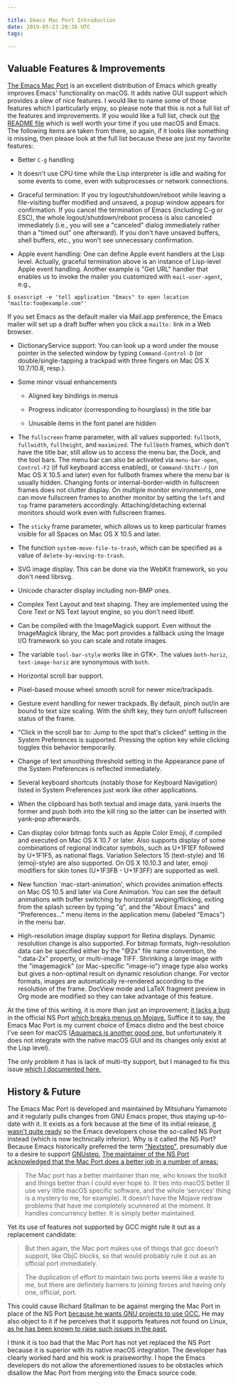 ```yaml
---

title: Emacs Mac Port Introduction
date: 2019-05-23 20:38 UTC
tags: 

---
```



Valuable Features & Improvements
--------------------------------

[The Emacs Mac
Port](https://bitbucket.org/mituharu/emacs-mac/src/master/README-mac) is an
excellent distribution of Emacs which greatly improves Emacs' functionality on
macOS. It adds native GUI support which provides a slew of nice features. I
would like to name some of those features which I particularly enjoy, so please
note that this is not a full list of the features and improvements. If you would
like a full list, check out [the README
file](https://bitbucket.org/mituharu/emacs-mac/src/master/README-mac) which is
well worth your time if you use macOS and Emacs. The following items are taken
from there, so again, if it looks like something is missing, then please look at
the full list because these are just *my* favorite features:

-   Better `C-g` handling

-   It doesn't use CPU time while the Lisp interpreter is idle and waiting for
    some events to come, even with subprocesses or network connections.

-   Graceful termination: If you try logout/shutdown/reboot while leaving a
    file-visiting buffer modified and unsaved, a popup window appears for
    confirmation. If you cancel the termination of Emacs (including C-g or ESC),
    the whole logout/shutdown/reboot process is also canceled immediately (i.e.,
    you will see a "canceled" dialog immediately rather than a "timed out" one
    afterward). If you don't have unsaved buffers, shell buffers, etc., you
    won't see unnecessary confirmation.

-   Apple event handling: One can define Apple event handlers at the Lisp level.
    Actually, graceful termination above is an instance of Lisp-level Apple
    event handling. Another example is "Get URL" handler that enables us to
    invoke the mailer you customized with `mail-user-agent`, e.g.,

~~~~~~~~~~~~~~~~~~~~~~~~~~~~~~~~~~~~~~~~~~~~~~~~~~~~~~~~~~~~~~~~~~~~~~~~~~~~~~~~
$ osascript -e 'tell application "Emacs" to open location "mailto:foo@example.com"'
~~~~~~~~~~~~~~~~~~~~~~~~~~~~~~~~~~~~~~~~~~~~~~~~~~~~~~~~~~~~~~~~~~~~~~~~~~~~~~~~

If you set Emacs as the default mailer via Mail.app preference, the Emacs mailer
will set up a draft buffer when you click a `mailto:` link in a Web browser.

-   DictionaryService support: You can look up a word under the mouse pointer in
    the selected window by typing `Command-Control-D` (or double/single-tapping
    a trackpad with three fingers on Mac OS X 10.7/10.8, resp.).

-   Some minor visual enhancements

    -   Aligned key bindings in menus

    -   Progress indicator (corresponding to hourglass) in the title bar

    -   Unusable items in the font panel are hidden

-   The `fullscreen` frame parameter, with all values supported: `fullboth`,
    `fullwidth`, `fullheight`, and `maximized`. The `fullboth` frames, which
    don't have the title bar, still allow us to access the menu bar, the Dock,
    and the tool bars. The menu bar can also be activated via `menu-bar-open`,
    `Control-F2` (if full keyboard access enabled), or `Command-Shift-/` (on Mac
    OS X 10.5 and later) even for fullboth frames where the menu bar is usually
    hidden. Changing fonts or internal-border-width in fullscreen frames does
    not clutter display. On multiple monitor environments, one can move
    fullscreen frames to another monitor by setting the `left` and `top` frame
    parameters accordingly. Attaching/detaching external monitors should work
    even with fullscreen frames.

-   The `sticky` frame parameter, which allows us to keep particular frames
    visible for all Spaces on Mac OS X 10.5 and later.

-   The function `system-move-file-to-trash`, which can be specified as a value
    of `delete-by-moving-to-trash`.

-   SVG image display. This can be done via the WebKit framework, so you don't
    need librsvg.

-   Unicode character display including non-BMP ones.

-   Complex Text Layout and text shaping. They are implemented using the Core
    Text or NS Text layout engine, so you don't need libotf.

-   Can be compiled with the ImageMagick support. Even without the ImageMagick
    library, the Mac port provides a fallback using the Image I/O framework so
    you can scale and rotate images.

-   The variable `tool-bar-style` works like in GTK+. The values `both-horiz`,
    `text-image-horiz` are synonymous with `both`.

-   Horizontal scroll bar support.

-   Pixel-based mouse wheel smooth scroll for newer mice/trackpads.

-   Gesture event handling for newer trackpads. By default, pinch out/in are
    bound to text size scaling. With the shift key, they turn on/off fullscreen
    status of the frame.

-   "Click in the scroll bar to: Jump to the spot that's clicked" setting in the
    System Preferences is supported. Pressing the option key while clicking
    toggles this behavior temporarily.

-   Change of text smoothing threshold setting in the Appearance pane of the
    System Preferences is reflected immediately.

-   Several keyboard shortcuts (notably those for Keyboard Navigation) listed in
    System Preferences just work like other applications.

-   When the clipboard has both textual and image data, yank inserts the former
    and push both into the kill ring so the latter can be inserted with yank-pop
    afterwards.

-   Can display color bitmap fonts such as Apple Color Emoji, if compiled and
    executed on Mac OS X 10.7 or later. Also supports display of some
    combinations of regional indicator symbols, such as U+1F1EF followed by
    U+1F1F5, as national flags. Variation Selectors 15 (text-style) and 16
    (emoji-style) are also supported. On OS X 10.10.3 and later, emoji modifiers
    for skin tones (U+1F3FB - U+1F3FF) are supported as well.

-   New function \`mac-start-animation', which provides animation effects on Mac
    OS 10.5 and later via Core Animation. You can see the default animations
    with buffer switching by horizontal swiping/flicking, exiting from the
    splash screen by typing "q", and the "About Emacs" and "Preferences..." menu
    items in the application menu (labeled "Emacs") in the menu bar.

-   High-resolution image display support for Retina displays. Dynamic
    resolution change is also supported. For bitmap formats, high-resolution
    data can be specified either by the "\@2x" file name convention, the
    ":data-2x" property, or multi-image TIFF. Shrinking a large image with the
    "imagemagick" (or Mac-specific "image-io") image type also works but gives a
    non-optimal result on dynamic resolution change. For vector formats, images
    are automatically re-rendered according to the resolution of the frame.
    DocView mode and LaTeX fragment preview in Org mode are modified so they can
    take advantage of this feature.

At the time of this writing, it is more than just an improvement; [it lacks a
bug](https://lists.gnu.org/archive/html/emacs-devel/2019-03/msg00901.html) in
the official NS Port [which breaks menus on
Mojave.](https://debbugs.gnu.org/cgi/bugreport.cgi?bug=32864) Suffice it to say,
the Emacs Mac Port is my current choice of Emacs distro and the best choice I've
seen for macOS ([Aquamacs is another good one,](http://aquamacs.org/) but
unfortunately it does not integrate with the native macOS GUI and its changes
only exist at the Lisp level).

The only problem it has is lack of multi-tty support, but I managed to fix this
issue [which I documented
here.](/2019/05/23/how-to-fix-the-emacs-mac-port-for-multi-tty-access/)

History & Future
----------------

The Emacs Mac Port is developed and maintained by Mitsuharu Yamamoto and it
regularly pulls changes from GNU Emacs proper, thus staying up-to-date with it.
It exists as a fork because at the time of its initial release, [it wasn't quite
ready](https://lists.gnu.org/archive/html/emacs-devel/2019-03/msg00895.html) so
the Emacs developers chose the so-called NS Port instead (which is now
technically inferior). Why is it called the NS Port? Because Emacs historically
preferred the term
["Nextstep",](https://www.gnu.org/software/emacs/manual/html_node/emacs/Mac-OS-_002f-GNUstep.html)
presumably due to a desire to support
[GNUstep.](https://en.wikipedia.org/wiki/GNUstep) [The maintainer of the NS Port
acknowledged that the Mac Port does a better job in a number of
areas:](https://lists.gnu.org/archive/html/emacs-devel/2019-03/msg00919.html)

>   The Mac port has a better maintainer than me, who knows the toolkit and
>   things better than I could ever hope to. It ties into macOS better (I use
>   very little macOS specific software, and the whole ‘services’ thing is a
>   mystery to me, for example). It doesn’t have the Mojave redraw problems that
>   have me completely scunnered at the moment. It handles concurrency better.
>   It is simply better maintained.

Yet its use of features not supported by GCC might rule it out as a replacement
candidate:

>   But then again, the Mac port makes use of things that gcc doesn’t support,
>   like ObjC blocks, so that would probably rule it out as an official port
>   immediately.

>   The duplication of effort to maintain two ports seems like a waste to me,
>   but there are definitely barriers to joining forces and having only one,
>   official, port.

This could cause Richard Stallman to be against merging the Mac Port in place of
the NS Port [because he wants GNU projects to use
GCC.](https://gcc.gnu.org/ml/gcc/2014-01/msg00247.html) He may also object to it
if he perceives that it supports features not found on Linux, [as he has been
known to raise such issues in the
past.](https://github.com/emacs-mirror/emacs/blob/emacs-25.1/etc/NEWS#L1723-L1730)

I think it is too bad that the Mac Port has not yet replaced the NS Port because
it is superior with its native macOS integration. The developer has clearly
worked hard and his work is praiseworthy. I hope the Emacs developers do not
allow the aforementioned issues to be obstacles which disallow the Mac Port from
merging into the Emacs source code.

